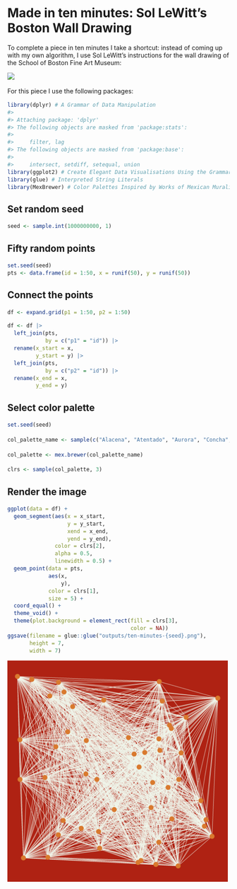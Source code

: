 
<!-- README.md is generated from README.Rmd. Please edit that file -->

# Made in ten minutes: Sol LeWitt’s Boston Wall Drawing

<!-- badges: start -->
<!-- badges: end -->

To complete a piece in ten minutes I take a shortcut: instead of coming
up with my own algorithm, I use Sol LeWitt’s instructions for the wall
drawing of the School of Boston Fine Art Museum:

<img src="inputs/sol-lewitt-boston-wall-instructions.png" width="500px" />
<!--[](sol-lewitt-boston-wall-instructions.png)-->

For this piece I use the following packages:

``` r
library(dplyr) # A Grammar of Data Manipulation
#> 
#> Attaching package: 'dplyr'
#> The following objects are masked from 'package:stats':
#> 
#>     filter, lag
#> The following objects are masked from 'package:base':
#> 
#>     intersect, setdiff, setequal, union
library(ggplot2) # Create Elegant Data Visualisations Using the Grammar of Graphics
library(glue) # Interpreted String Literals
library(MexBrewer) # Color Palettes Inspired by Works of Mexican Muralists 
```

## Set random seed

``` r
seed <- sample.int(1000000000, 1)
```

## Fifty random points

``` r
set.seed(seed)
pts <- data.frame(id = 1:50, x = runif(50), y = runif(50))
```

## Connect the points

``` r
df <- expand.grid(p1 = 1:50, p2 = 1:50)
```

``` r
df <- df |>
  left_join(pts,
            by = c("p1" = "id")) |>
  rename(x_start = x,
         y_start = y) |>
  left_join(pts,
            by = c("p2" = "id")) |>
  rename(x_end = x,
         y_end = y)
```

## Select color palette

``` r
set.seed(seed)

col_palette_name <- sample(c("Alacena", "Atentado", "Aurora", "Concha", "Frida", "Huida", "Maiz", "Ofrenda", "Revolucion", "Ronda", "Taurus1", "Taurus2", "Tierra", "Vendedora"), 1)

col_palette <- mex.brewer(col_palette_name)

clrs <- sample(col_palette, 3)
```

## Render the image

``` r
ggplot(data = df) +
  geom_segment(aes(x = x_start,
                   y = y_start,
                   xend = x_end,
                   yend = y_end),
               color = clrs[2],
               alpha = 0.5,
               linewidth = 0.5) +
  geom_point(data = pts,
             aes(x,
                 y),
             color = clrs[1],
             size = 5) +
  coord_equal() +
  theme_void() +
  theme(plot.background = element_rect(fill = clrs[3],
                                       color = NA))
ggsave(filename = glue::glue("outputs/ten-minutes-{seed}.png"),
       height = 7,
       width = 7)
```

<img src="outputs/ten-minutes-93991514.png" width="500px" />
